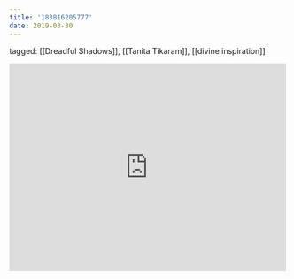 ```yaml
---
title: '183816205777'
date: 2019-03-30
---
```

tagged: [[Dreadful Shadows]], [[Tanita Tikaram]], [[divine inspiration]]
<iframe allow="accelerometer; autoplay; clipboard-write; encrypted-media; gyroscope; picture-in-picture" allowfullscreen="" frameborder="0" height="375" id="youtube_iframe" src="https://www.youtube.com/embed/-hEj7rtaUf0?feature=oembed&amp;enablejsapi=1&amp;origin=https://safe.txmblr.com&amp;wmode=opaque" width="500"></iframe>